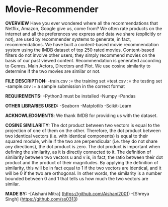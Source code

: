 # Movie-Recommender
**OVERVIEW**
Have you ever wondered where all the recommendations that Netflix, Amazon, Google give us, come from? We often rate products on the internet and all the preferences we express and data we share (explicitly or not), are used by recommender systems to generate, in fact, recommendations. We have built a content-based movie recommendation system using the IMDB dataset of top 250 rated movies. Content-based filters do not involve other users; they simply recommend movies on the basis of our past viewed content. Recommendation is generated according to Genres. Main Actors, Directors and Plot. We use cosine similarity to determine if the two movies are similar or not.

**FILE DESCRIPTION:**
-train.csv := the training set
=test.csv := the testing set
-sample.csv := a sample submission in the correct format

**REQUIREMENTS:**
-Python3 must be installed
-Numpy 
-Pandas

**OTHER LIBRARIES USED:**
-Seaborn
-Matplotlib
-Scikit-Learn

**ACKNOWLEDGMENTS**: We thank IMDB for providing us with the dataset.

**COSINE SIMILARITY:**
The dot product between two vectors is equal to the projection of one of them on the other. Therefore, the dot product between two identical vectors (i.e. with identical components) is equal to their squared module, while if the two are perpendicular (i.e. they do not share any directions), the dot product is zero. The dot product is important when defining the similarity, as it is directly connected to it. The definition of similarity between two vectors u and v is, in fact, the ratio between their dot product and the product of their magnitudes.
By applying the definition of similarity, this will be in fact equal to 1 if the two vectors are identical, and it will be 0 if the two are orthogonal. In other words, the similarity is a number bounded between 0 and 1 that tells us how much the two vectors are similar.

**MADE BY:**
-[Aishani Mitra] (https://github.com/Aishani2001)
-[Shreya Singh] (https://github.com/ss0313)
